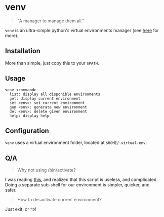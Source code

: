 # venv

> "A manager to manage them all."

`venv` is an ultra-simple python's virtual environments manager (see [here](https://virtualenv.pypa.io/en/stable/) for more).

## Installation

More than simple, just copy this to your `$PATH`.

## Usage

```
venv <command>
  list: display all disponible environments
  get: display current environment
  set <env>: set current environment
  gen <env>: generate new environment
  del <env>: delete given environment
  help: display help
```

## Configuration

`venv` uses a virtual environment folder, located at `$HOME/.virtual-env`.

## Q/A

> Why not using <env>/bin/activate?

I was reading [this](https://gist.github.com/datagrok/2199506), and realized that this script is useless, and complicated. Doing a separate sub-shell for our environment is simpler, quicker, and safer.

> How to desactivate current environment?

Just exit, or `^D`!

